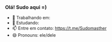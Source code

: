 ### Olá! Sudo aqui =)

- 🔭 Trabalhando em: 
- 🌱 Estudando: 
- 📫 Entre em contato: https://t.me/Sudomasther
- 😄 Pronouns: ele/dele
